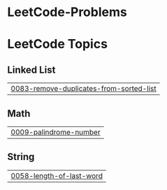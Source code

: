 # LeetCode-Problems
<!---LeetCode Topics Start-->
# LeetCode Topics
## Linked List
|  |
| ------- |
| [0083-remove-duplicates-from-sorted-list](https://github.com/Ahmed8881/LeetCode-Problems/tree/master/0083-remove-duplicates-from-sorted-list) |
## Math
|  |
| ------- |
| [0009-palindrome-number](https://github.com/Ahmed8881/LeetCode-Problems/tree/master/0009-palindrome-number) |
## String
|  |
| ------- |
| [0058-length-of-last-word](https://github.com/Ahmed8881/LeetCode-Problems/tree/master/0058-length-of-last-word) |
<!---LeetCode Topics End-->
